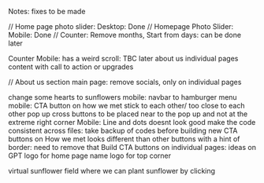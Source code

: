 Notes: fixes to be made

// Home page photo slider: Desktop: Done
// Homepage Photo Slider: Mobile: Done
// Counter: Remove months, Start from days: can be done later

Counter Mobile: has a weird scroll: TBC later
about us individual pages content with call to action or upgrades

// About us section main page: remove socials, only on individual pages

change some hearts to sunflowers 
mobile: navbar to hamburger menu
mobile: CTA button on how we met stick to each other/ too close to each other
pop up cross buttons to be placed near to the pop up and not at the extreme right corner
Mobile: Line and dots doesnt look good
make the code consistent across files: take backup of codes before building new
CTA buttons on How we met looks different than other buttons with a hint of border: need to remove that
Build CTA buttons on individual pages: ideas on GPT
logo for home page name
logo for top corner


virtual sunflower field where we can plant sunflower by clicking